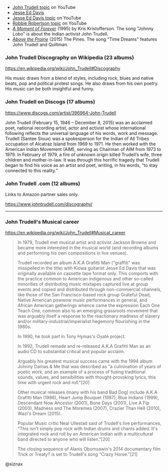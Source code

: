 * [John Trudell
  topic](https://www.youtube.com/channel/UCK4DQQdsJDzuNp_Dw3esR9w) on
  YouTube
* [Jesse Ed Davis](https://en.wikipedia.org/wiki/Jesse_Ed_Davis)
* [Jesse Ed Davis
  topic](https://www.youtube.com/channel/UCpHT1Y0RhN5f8gg6RZumuyg) on
  YouTube 
* [Robbie Robertson
  topic](https://www.youtube.com/channel/UCgkhErULJj1D5EB7IZwDzAQ) on
  YouTube 
* [_A Moment of
  Forever_](https://en.wikipedia.org/wiki/A_Moment_of_Forever) (1995)
  by Kris Kristofferson. The song "Johnny Lobo" is about the Indian
  activist John Trudell.
* [_Above the
  Prairie_](https://www.youtube.com/playlist?list=OLAK5uy_l6kNc0HaWOXD_yoHV2t17ixBT7hwPMtOQ)
  (2015) The Pines. The song "Time Dreams" features John Trudell and
  Quiltman. 


### John Trudell Discography on Wikipedia (23 albums)

https://en.wikipedia.org/wiki/John_Trudell#Discography

His music draws from a blend of styles, including rock, blues and
native beats, pop and political protest songs. He also draws from his
own poetry. His music can be both insightful and funny.


### John Trudell on Discogs (17 albums)

https://www.discogs.com/artist/396964-John-Trudell

John Trudell (February 15, 1946 – December 8, 2015) was an acclaimed
poet, national recording artist, actor and activist whose
international following reflects the universal language of his words,
work and message. Trudell (Santee Sioux) was a spokesperson for the
Indian of All Tribes occupation of Alcatraz Island from 1969 to
1971. He then worked with the American Indian Movement (AIM), serving
as Chairman of AIM from 1973 to 1979. In February of 1979, a fire of
unknown origin killed Trudell’s wife, three children and
mother-in-law. It was through this horrific tragedy that Trudell began
to find his voice as an artist and poet, writing, in his words, “to
stay connected to this reality.”


### John Trudell .com (12 albums)

Links to Amazon partner sales only.

https://www.johntrudell.com/discography/


----

### John Trudell's Musical career

https://en.wikipedia.org/wiki/John_Trudell#Musical_career

> In 1979, Trudell met musical artist and activist Jackson Browne and
> became more interested in the musical world (and recording albums
> and performing his own compositions in live venues).
> 
> Trudell recorded an album A.K.A Grafitti Man ("graffiti" was
> misspelled in the title) with Kiowa guitarist Jesse Ed Davis that
> was originally available on cassette tape format only. This comports
> with the practice common to American indigenous and other so-called
> minorities of distributing music mixtapes captured live at group
> events and copied and distributed through non-commercial channels,
> like those of the San Francisco-based rock group Grateful Dead,
> Native American powwow music performances in general, and African
> American gatherings whence came the expression Each One Teach One,
> common also to an emerging grassroots movement that was arguably
> itself a response to the reactionary madness of slavery and/or
> military-industrial/imperialist hegemony flourishing in the 1980s.
> 
> In 1990, he took part in Tony Hymas's Oyaté project.
> 
> In 1992, Trudell remade and re-released A.K.A Grafitti Man as an
> audio CD to substantial critical and popular acclaim.
> 
> Arguably his greatest musical success came with the 1994 album
> Johnny Damas & Me that was described as "a culmination of years of
> poetic work, and an example of a process of fusing traditional
> sounds, values, and sensibilities with thought-provoking lyrics,
> this time with urgent rock and roll."[20]
> 
> Other musical releases (many with his band Bad Dog) include A.K.A
> Grafitti Man (1986), Heart Jump Bouquet (1987), Blue Indians (1999),
> Descendant Now Ancestor (2001), Bone Days (2001), Live A Fip (2003),
> Madness and The Moremes (2007), Crazier Than Hell (2010), Wazi's
> Dream (2015).
> 
> Popular Music critic Neal Ullestad said of Trudell's live
> performances, "This isn't simply pop rock with Indian drums and
> chants added. It's integrated rock and roll by an American Indian
> with a multicultural band directed to anyone who will listen."[20]
> 
> The closing sequence of Alanis Obomsawin's 2014 documentary film
> Trick or Treaty? is set to Trudell's song "Crazy Horse."[21]


@siznax
